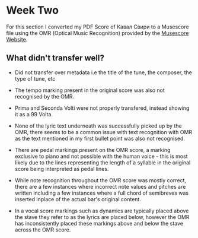 # Week Two
For this section I converted my PDF Score of Кавал Свири to a Musescore file using the OMR (Optical Music Recognition) provided by the [Musescore Website](musescore.com/import).

## What didn't transfer well?
- Did not transfer over metadata i.e the title of the tune, the composer, the type of tune, etc

- The tempo marking present in the original score was also not recognised by the OMR.

- Prima and Seconda Volti were not properly transfered, instead showing it as a 99 Volta.

- None of the lyric text underneath was successfully picked up by the OMR, there seems to be a common issue with text recognition with OMR as the text mentioned in my first bullet point was also not recognised.

- There are pedal markings present on the OMR score, a marking exclusive to piano and not possible with the human voice - this is most likely due to the lines representing the length of a syllable in the original score being interpreted as pedal lines.

- While note recognition throughout the OMR score was mostly correct, there are a few instances where incorrect note values and pitches are written including a few instances where a full chord of semibreves was inserted inplace of the actual bar's original content.

- In a vocal score markings such as dynamics are typically placed above the stave they refer to as the lyrics are placed below, however the OMR has inconsistently placed these markings above and below the stave across the OMR score.